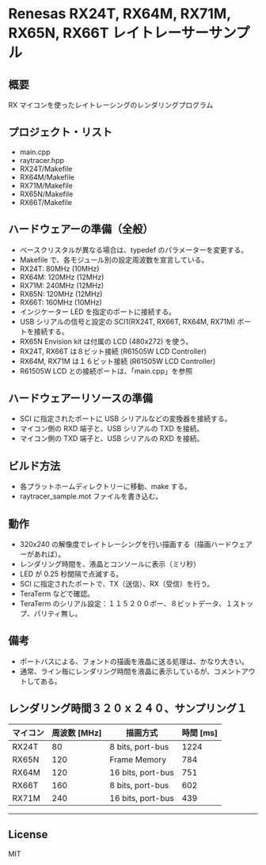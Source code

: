 Renesas RX24T, RX64M, RX71M, RX65N, RX66T レイトレーサーサンプル
=========

## 概要
RX マイコンを使ったレイトレーシングのレンダリングプログラム
   
## プロジェクト・リスト
- main.cpp
- raytracer.hpp
- RX24T/Makefile
- RX64M/Makefile
- RX71M/Makefile
- RX65N/Makefile
- RX66T/Makefile
   
## ハードウェアーの準備（全般）
- ベースクリスタルが異なる場合は、typedef のパラメーターを変更する。
- Makefile で、各モジュール別の設定周波数を宣言している。
- RX24T:  80MHz (10MHz)
- RX64M: 120MHz (12MHz)
- RX71M: 240MHz (12MHz)
- RX65N: 120MHz (12MHz)
- RX66T: 160MHz (10MHz)
- インジケーター LED を指定のポートに接続する。
- USB シリアルの信号と設定の SCI1(RX24T, RX66T, RX64M, RX71M) ポートを接続する。
- RX65N Envision kit は付属の LCD (480x272) を使う。
- RX24T, RX66T は８ビット接続 (R61505W LCD Controller)
- RX64M, RX71M は１６ビット接続 (R61505W LCD Controller)
- R61505W LCD との接続ポートは、「main.cpp」を参照
   
## ハードウェアーリソースの準備
- SCI に指定されたポートに USB シリアルなどの変換器を接続する。
- マイコン側の RXD 端子と、USB シリアルの TXD を接続。
- マイコン側の TXD 端子と、USB シリアルの RXD を接続。
   
## ビルド方法
- 各プラットホームディレクトリーに移動、make する。
- raytracer_sample.mot ファイルを書き込む。
   
## 動作
- 320x240 の解像度でレイトレーシングを行い描画する（描画ハードウェアーがあれば）。
- レンダリング時間を、液晶とコンソールに表示（ミリ秒）
- LED が 0.25 秒間隔で点滅する。
- SCI に指定されたポートで、TX（送信）、RX（受信）を行う。
- TeraTerm などで確認。
- TeraTerm のシリアル設定：１１５２００ボー、８ビットデータ、１ストップ、パリティ無し。
   
## 備考
   
- ポートバスによる、フォントの描画を液晶に送る処理は、かなり大きい。
- 通常、ライン毎にレンダリング時間を液晶に表示しているが、コメントアウトしてある。
   
## レンダリング時間３２０ｘ２４０、サンプリング１
   
|マイコン  |周波数 [MHz]|描画方式         |時間 [ms]   |
|----------|------------|-----------------|------------|
|RX24T     |80          |8 bits, port-bus |1224        |
|RX65N     |120         |Frame Memory     |784         |
|RX64M     |120         |16 bits, port-bus|751         |
|RX66T     |160         |8 bits, port-bus |602         |
|RX71M     |240         |16 bits, port-bus|439         |
   
---
   
License
---

MIT

